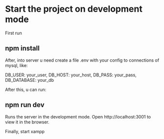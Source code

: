 # Start the project on development mode

First run

## npm install

After, into server u need create a file .env with your config to connections of mysql, like:

DB_USER: your_user, DB_HOST: your_host, DB_PASS: your_pass, DB_DATABASE: your_db

After this, u can run:

## npm run dev

Runs the server in the development mode.
Open http://localhost:3001 to view it in the browser.

Finally, start  xampp
